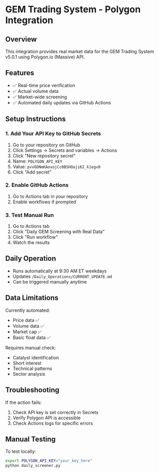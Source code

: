 # GEM Trading System - Polygon Integration

## Overview
This integration provides real market data for the GEM Trading System v5.0.1 using Polygon.io (Massive) API.

## Features
- ✅ Real-time price verification
- ✅ Actual volume data
- ✅ Market-wide screening
- ✅ Automated daily updates via GitHub Actions

## Setup Instructions

### 1. Add Your API Key to GitHub Secrets
1. Go to your repository on GitHub
2. Click Settings → Secrets and variables → Actions
3. Click "New repository secret"
4. Name: `POLYGON_API_KEY`
5. Value: `pvv6DNmKAoxojCc0B5HOaji6I_k1egv0`
6. Click "Add secret"

### 2. Enable GitHub Actions
1. Go to Actions tab in your repository
2. Enable workflows if prompted

### 3. Test Manual Run
1. Go to Actions tab
2. Click "Daily GEM Screening with Real Data"
3. Click "Run workflow"
4. Watch the results

## Daily Operation
- Runs automatically at 9:30 AM ET weekdays
- Updates `/Daily_Operations/CURRENT_UPDATE.md`
- Can be triggered manually anytime

## Data Limitations
Currently automated:
- Price data ✅
- Volume data ✅
- Market cap ✅
- Basic float data ✅

Requires manual check:
- Catalyst identification
- Short interest
- Technical patterns
- Sector analysis

## Troubleshooting
If the action fails:
1. Check API key is set correctly in Secrets
2. Verify Polygon API is accessible
3. Check Actions logs for specific errors

## Manual Testing
To test locally:
```bash
export POLYGON_API_KEY="your_key_here"
python daily_screener.py
```
